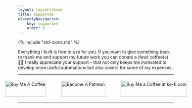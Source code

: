 ```yaml
---
layout: layouts/base
title: supportme
eleventyNavigation: 
    key: supportme
    order: 3
---
```


{% include "std-icons.md" %}

Everything I built is free to use for you.
If you want to give something back to thank me and support my future work you can donate a (few) coffee(s) ✌🏼
I really appreciate your support – that not only keeps me motivated to develop more useful automations but also covers for some of my expenses.

---

<div style="display: flex; justify-content: center; align-items: center; gap: 50px; margin: 20px 0;">
  <a href="https://www.buymeacoffee.com/flohgro" target="_blank" style="display: block; height: 50px; flex-shrink: 0;">
    <img src="{{ baseUrl }}/assets/icons/bmac-blue-button.png" alt="Buy Me A Coffee" style="height: 100%; width: auto; object-fit: contain;">
  </a>
  <a href="https://www.patreon.com/flohgro" target="_blank" style="display: block; height: 50px; flex-shrink: 0;">
    <img src="{{ baseUrl }}/assets/icons/patreon-white-button.png" alt="Become A Patreon" style="height: 100%; width: auto; object-fit: contain;">
  </a>
  <a href="https://ko-fi.com/flohgro" target="_blank" style="display: block; height: 50px; flex-shrink: 0;">
    <img src="{{ baseUrl }}/assets/icons/kofi-beige-button.png" alt="Buy Me a Coffee at ko-fi.com" style="height: 100%; width: auto; object-fit: contain;">
  </a>
</div>

---

